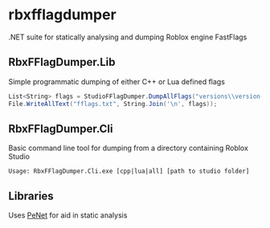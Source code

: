 # rbxfflagdumper

.NET suite for statically analysing and dumping Roblox engine FastFlags

## RbxFFlagDumper.Lib

Simple programmatic dumping of either C++ or Lua defined flags

```c#
List<String> flags = StudioFFlagDumper.DumpAllFlags("versions\\version-xxxxxxxxxxxxxxxx\\");
File.WriteAllText("fflags.txt", String.Join('\n', flags));
```

## RbxFFlagDumper.Cli

Basic command line tool for dumping from a directory containing Roblox Studio

```
Usage: RbxFFlagDumper.Cli.exe [cpp|lua|all] [path to studio folder]
```

## Libraries

Uses [PeNet](https://github.com/secana/PeNet) for aid in static analysis